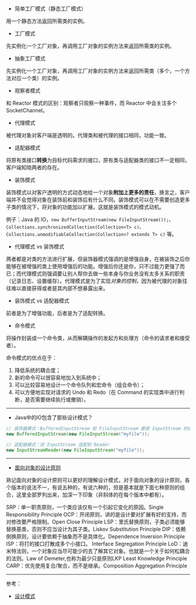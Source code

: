 - 简单工厂模式（静态工厂模式）

用一个静态方法返回所需类的实例。

- 工厂模式

先实例化一个工厂对象，再调用工厂对象的实例方法来返回所需类的实例。

- 抽象工厂模式

先实例化一个工厂对象，再调用工厂对象的实例方法来返回所需类（多个，一个方法对应一个类）的实例。

- 观察者模式

和 Reactor 模式的区别：观察者只观察一种事件，而 Reactor 中会关注多个 SocketChannel。

- 代理模式

被代理对象对客户端是透明的。代理类和被代理的接口相同，功能一致。

- 适配器模式

将原有类接口**转换**为目标代码需求的接口，原有类与适配器类的接口不一定相同，客户端知晓两者的存在。

- 装饰模式

装饰模式以对客户透明的方式动态地给一个对象**附加上更多的责任**，换言之，客户端并不会觉得对象在装饰前和装饰后有什么不同。装饰模式可以在不需要创造更多子类的情况下，将对象的功能加以扩展。这就是装饰模式的模式动机。

例子：Java 的 IO，`new BufferInputStream(new FileInputStream());`、`Collections.synchronizedCollection(Collection<T> c)`、`Collections.unmodifiableCollection(Collection<? extends T> c)` 等。

- 代理模式 vs 装饰模式

两者都是对类的方法进行扩展，但装饰器模式强调的是增强自身，在被装饰之后你能够在被增强的类上使用增强后的功能。增强后你还是你，只不过能力更强了而已；而代理模式则强调要让别人帮你去做一些本身与你业务没有太多关系的职责（记录日志、设置缓存）。代理模式是为了实现*对象的控制*，因为被代理的对象往往难以直接获得或者是其内部不想暴露出来。

- 装饰模式 vs 适配器模式

前者是为了增强功能，后者是为了适配转换。

- 命令模式

将操作封装成一个命令类，从而解耦操作的发起方和处理方（命令的请求者和接受者）。

命令模式的优点在于：

1. 降低系统的耦合度；
2. 新的命令可以很容易地加入到系统中；
3. 可以比较容易地设计一个命令队列和宏命令（组合命令）；
4. 可以方便地实现对请求的 Undo 和 Redo（在 Command 的实现类中进行判断，是否需要继续执行或撤销）。

---

- Java中的IO包含了那些设计模式？

```java
// 装饰器模式：BufferedInputStream 和 FileInputStream 都是 InputStream 的直接或间接子类
new BufferedInputStream(new FileInputStream("myfile"));

// 适配器模式：将 InputStream 适配到 Reader
new InputStreamReader(new FileInputStream("myfile"));
```

---
- [面向对象的设计原则](https://blog.csdn.net/u013256816/article/details/50966823#t0)

熟记面向对象的设计原则可以更好的理解设计模式，对于面向对象的设计原则，各个版本的说法不一，有说五种的，有说六种的，但是基本就是下面七种原则的组合，这里全部罗列出来，加深一下印象（非斜体的在每个版本中都有）。

SRP：单一职责原则，一个类应该仅有一个引起它变化的原因。Single Responsibility Principle
OCP：开闭原则，讲的是设计要对扩展有好的支持，而对修改要严格限制。Open Close Principle
LSP：里氏替换原则，子类必须能够替换基类，否则不应当设计为其子类。Liskov Substitution Principle
DIP：依赖倒换原则，设计要依赖于抽象而不是具体化。Dependence Inversion Principle
ISP：将打的接口打散成多个小接口。 Interface Segregation Principle
LoD：迪米特法则，一个对象应当尽可能少的去了解其它对象。也就是一个关于如何松耦合的法则。Law of Demeter,也称为最少只是原则LKP Least Knowledge Principle
CARP：优先使用复合/聚合，而不是继承。Composition Aggregation Principle

---
参考：
- [设计模式](https://design-patterns.readthedocs.io)